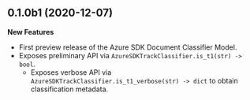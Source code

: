 ## 0.1.0b1 (2020-12-07)

**New Features**

* First preview release of the Azure SDK Document Classifier Model.
* Exposes preliminary API via `AzureSDKTrackClassifier.is_t1(str) -> bool`.
    - Exposes verbose API via `AzureSDKTrackClassifier.is_t1_verbose(str) -> dict` to obtain classification metadata.
